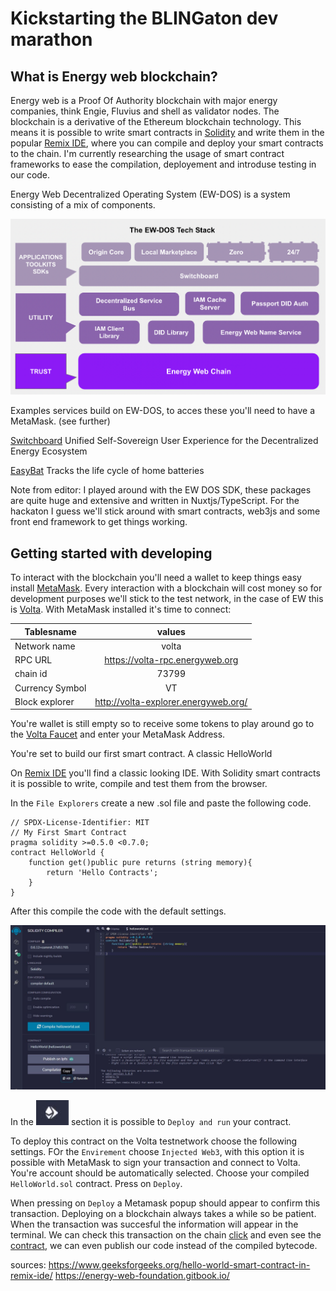 # Kickstarting the BLINGaton dev marathon

## What is Energy web blockchain? 

Energy web is a Proof Of Authority blockchain with major energy companies, think Engie, Fluvius and shell as validator nodes. The blockchain is a derivative of the Ethereum blockchain technology. This means it is possible to write smart contracts in [Solidity](https://soliditylang.org/) and write them in the popular [Remix IDE](https://remix.ethereum.org/), where you can compile and deploy your smart contracts to the chain. I'm currently researching the usage of smart contract frameworks to ease the compilation, deployement and introduse testing in our code.

Energy Web Decentralized Operating System (EW-DOS) is a system consisting of a mix of components. 

![alt text](./ew-dos-stack.png "EW-DOS")

Examples services build on EW-DOS, to acces these you'll need to have a MetaMask. (see further)

[Switchboard](https://switchboard.energyweb.org/) Unified Self-Sovereign User Experience for the Decentralized Energy Ecosystem

[EasyBat](https://easybat-dev.energyweb.org/) Tracks the life cycle of home batteries

Note from editor: I played around with the EW DOS SDK, these packages are quite huge and extensive and written  in Nuxtjs/TypeScript. For the hackaton I guess we'll stick around with smart contracts, web3js and some front end framework to get things working. 

## Getting started with developing 

To interact with the blockchain you'll need a wallet to keep things easy install [MetaMask](https://metamask.io/). Every interaction with a blockchain will cost money so for development purposes we'll stick to the test network, in the case of EW this is [Volta](https://volta-explorer.energyweb.org/). With MetaMask installed it's time to connect: 

| Tablesname        | values           | 
| ------------- |:-------------:| 
| Network name      | volta | $1600 |
|RPC URL      | https://volta-rpc.energyweb.org      |   
| chain id |73799   |  
|Currency Symbol|VT| 
|Block explorer|http://volta-explorer.energyweb.org/ |

You're wallet is still empty so to receive some tokens to play around go to the [Volta Faucet](https://voltafaucet.energyweb.org/) and enter your MetaMask Address. 

You're set to build our first smart contract. A classic HelloWorld



On [Remix IDE](https://remix.ethereum.org/) you'll find a classic looking IDE. With Solidity smart contracts it is possible to write, compile and test them from the browser.

In the `File Explorers` create a new .sol file and paste the following code.

```
// SPDX-License-Identifier: MIT
// My First Smart Contract 
pragma solidity >=0.5.0 <0.7.0;
contract HelloWorld {
    function get()public pure returns (string memory){
        return 'Hello Contracts';
    }
}
```

After this compile the code with the default settings. 

![alt text](./remix-ide.jpg "REMIX")

In the ![alt text](./deploy.jpg "deploy") section it is possible to `Deploy and run` your contract. 

To deploy this contract on the Volta testnetwork choose the following settings. FOr the `Envirement` choose `Injected Web3`, with this option it is possible with MetaMask to sign your transaction and connect to Volta. You're account should be automatically selected. Choose your compiled `HelloWorld.sol` contract. Press on `Deploy`.

When pressing on `Deploy` a Metamask popup should appear to confirm this transaction. Deploying on a blockchain always takes a while so be patient. When the transaction was succesful the information will appear in the terminal. We can check this transaction on the chain [click](https://volta-explorer.energyweb.org/tx/0x426b3d4c5d879b459b8d9f4ff0641c74cc4da07c30c0cc9dda8deee2db4b218e/internal-transactions) and even see the [contract](https://volta-explorer.energyweb.org/address/0x7442D64B7FAB9eEE8caA3ca44eD77f758CA298a7/transactions), we can even publish our code instead of the compiled bytecode. 






sources:
https://www.geeksforgeeks.org/hello-world-smart-contract-in-remix-ide/
https://energy-web-foundation.gitbook.io/
